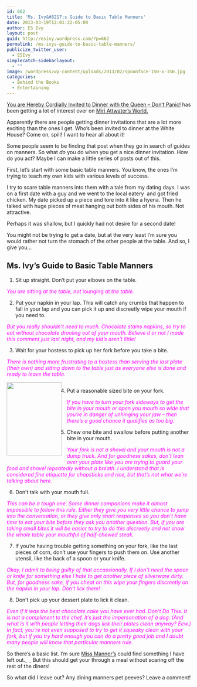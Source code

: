 ```yaml
---
id: 662
title: 'Ms. Ivy&#8217;s Guide to Basic Table Manners'
date: 2013-03-19T12:01:22-05:00
author: ES Ivy
layout: post
guid: http://esivy.wordpress.com/?p=662
permalink: /ms-ivys-guide-to-basic-table-manners/
publicize_twitter_user:
  - ESIvy
simplecatch-sidebarlayout:
  - ""
image: /wordpress/wp-content/uploads/2013/02/spoonface-150-x-150.jpg
categories:
  - Behind the Books
  - Entertaining
---
```

[You are Hereby Cordially Invited to Dinner with the Queen &#8211; Don&#8217;t Panic!](http://miriattwatersworld.blogspot.com/2013/01/you-are-hereby-cordially-invited-to.html) has been getting a lot of interest over on <a href="http://miriattwatersworld.blogspot.com/p/home.html" target="_blank">Miri Attwater&#8217;s World.</a>

Apparently there are people getting dinner invitations that are a lot more exciting than the ones I get. Who&#8217;s been invited to dinner at the White House? Come on, spill! I want to hear all about it!

Some people seem to be finding that post when they go in search of guides on manners. So what _do_ you do when you get a nice dinner invitation. How do you act? Maybe I can make a little series of posts out of this.

First, let&#8217;s start with some basic table manners.<!--more--> You know, the ones I&#8217;m trying to teach my own kids with various levels of success.

I try to scare table manners into them with a tale from my dating days. I was on a first date with a guy and we went to the local eatery  and got fried chicken. My date picked up a piece and tore into it like a hyena. Then he talked with huge pieces of meat hanging out both sides of his mouth. Not attractive.

Perhaps it was shallow, but I quickly had not desire for a second date!

You might not be trying to get a date, but at the very least I&#8217;m sure you would rather not turn the stomach of the other people at the table. And so, I give you&#8230;

<div class="separator" style="clear: both; text-align: center;">
  <a style="clear: left; float: left; margin-bottom: 1em; margin-right: 1em;" href="http://3.bp.blogspot.com/-kWKEVjfd1uc/UUXu-Llha3I/AAAAAAAAAUQ/bodN2yjtjew/s1600/silly+spoon+face+cropped.jpg"><img alt="" src="http://3.bp.blogspot.com/-kWKEVjfd1uc/UUXu-Llha3I/AAAAAAAAAUQ/bodN2yjtjew/s1600/silly+spoon+face+cropped.jpg" border="0" /></a>
</div>

## Ms. Ivy&#8217;s Guide to Basic Table Manners

1. Sit up straight. Don&#8217;t put your elbows on the table.

<span style="color: magenta;"><i>You are </i>sitting<i> at the table, not </i>lounging<i> at the table.</i> </span>

2. Put your napkin in your lap. This will catch any crumbs that happen to fall in your lap and you can pick it up and discreetly wipe your mouth if you need to.

<span style="color: magenta;"><i>But you really shouldn&#8217;t need to much. Chocolate stains napkins, so try to eat without chocolate drooling out of your mouth. Believe it or not I made this comment just last night, and my kid&#8217;s aren&#8217;t little! <sigh></i></span>

3. Wait for your hostess to pick up her fork before you take a bite.

<span style="color: magenta;"><i>There is nothing more frustrating to a hostess than serving the last plate (their own) and sitting down to the table just as everyone else is done and ready to leave the table.</i></span>

<div class="separator" style="clear: both; text-align: center;">
  <a style="clear: left; float: left; margin-bottom: 1em; margin-right: 1em;" href="http://4.bp.blogspot.com/-tjUhLLuhn-o/UUXuKCp8utI/AAAAAAAAAUI/lBoR6Lqhhos/s1600/big+bite+of+hot+dog+cropped.jpg"><img alt="" src="http://4.bp.blogspot.com/-tjUhLLuhn-o/UUXuKCp8utI/AAAAAAAAAUI/lBoR6Lqhhos/s1600/big+bite+of+hot+dog+cropped.jpg" width="150" height="200" border="0" /></a>
</div>

4. Put a reasonable sized bite on your fork.

_<span style="color: magenta;">If you have to turn your fork sideways to get the bite in your mouth or open you mouth so wide that you&#8217;re in danger of unhinging your jaw &#8211; then there&#8217;s a good chance it qualifies as too big.</span>_

5. Chew one bite and swallow before putting another bite in your mouth.

_<span style="color: magenta;">Your fork is not a shovel and your mouth is not a dump truck. And for goodness sakes, don&#8217;t lean over your plate like you are trying to guard your food and shovel repeatedly without a breath. I understand that is considered fine etiquette for chopsticks and rice, but that&#8217;s not what we&#8217;re talking about here.</span>_

6. Don&#8217;t talk with your mouth full.

<span style="color: magenta;"><i>This can be a tough one. Some dinner companions make it almost impossible to follow this rule. Either they give you very little chance to jump into the conversation, or they give only short responses so you don&#8217;t have time to eat your bite before they ask you another question. But, if you are taking small bites it will be easier to try to do this discreetly and not show the whole table your mouthful of half-chewed steak.</i></span>

7. If you&#8217;re having trouble getting something on your fork, like the last pieces of corn, don&#8217;t use your fingers to push them on. Use another utensil, like the back of a spoon or your knife.

<span style="color: magenta;"><i>Okay, I admit to being guilty of that occassionally. If I don&#8217;t need the spoon or knife for something else I hate to get another piece of silverware dirty. But, for goodness sake, if you cheat on this wipe your fingers discreetly on the napkin in your lap. Don&#8217;t lick them!</i></span>

8. Don&#8217;t pick up your dessert plate to lick it clean.

<span style="color: magenta;"><i>Even if it was the best chocolate cake you have ever had. Don&#8217;t Do This. It is not a compliment to the chef. It&#8217;s just the impersonation of a dog. (And what is it with people letting their dogs lick their plates clean anyway? Eew.) In fact, you&#8217;re not even supposed to try to get it squeaky clean with your fork, but if you try hard enough you can do a pretty good job and I doubt many people will know that particular manners rule.</i></span>

So there&#8217;s a basic list. I&#8217;m sure <a href="http://missmanners.com/" target="_blank">Miss Manner&#8217;s</a> could find something I have left out._ _ But this should get your through a meal without scaring off the rest of the diners!

So what did I leave out? Any dining manners pet peeves? Leave a comment!